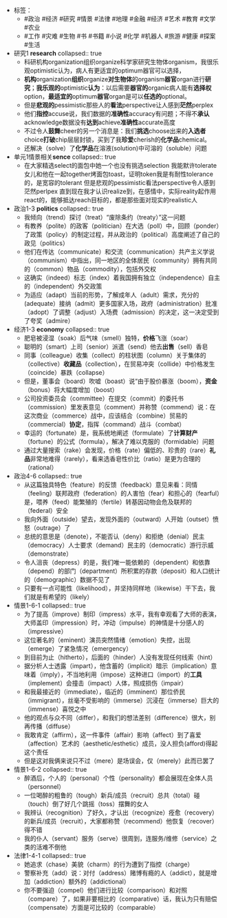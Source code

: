 - 标签：
	- #政治 #经济 #研究 #情景 #法律 #地理  #金融 #经济 #艺术 #教育 #文学 #农业
	- #工作 #灾难 #生物 #书 #书籍 #小说 #化学 #机器人 #旅游 #健康 #探案 #生活
- 研究1 **research**
  collapsed:: true
	- 科研机构organization组织organize科学家研究生物体organism，我很乐观optimistic认为，病人有更适宜的optimum器官可以选择，
	- **机构**organization**组织**organize**对生物体**的organism**器官**organ进行**研究**；**我乐观的**optimistic**认为**：以后需要**器官的**organic病人能有**选择权**option，**最适宜的**optimum**器官**organ是可以**任选的**optional。
	- 但是**悲观的**pessimistic那些人的**看法**perspective让人感到**茫然**perplex
	- 他们**指控**accuse说，我们数据的**准确性**accuracy有问题；不得不**承认**acknowledge数据没有**达到**achieve**准确性**accurate高度
	- 不过令人**鼓舞**cheer的另一个消息是：我们**挑选**choose出来的**入选者**choice**打破**chip层层封锁，买到了我**珍爱**cherish的**化学品**chemical。
	- 还解决（solve）了**化学品**在溶液(solution)中可溶的（soluble）问题
- 单元1情景相关**sence**
  collapsed:: true
	- 在大家精选select的面包中她一个也没有挑选selection
	  我能默许tolerate女儿和他在一起together烤面包toast，证明token我是有耐性tolerance的，是宽容的tolerant
	  但是悲观的pessimistic看法perspective令人感到茫然perlpex
	  直到现在我才认识realize到，在感情中，实际reality起作用react的，能够抵达reach目标的，都是那些面对现实的realistic人
- 政治1-3 **politics**
  collapsed:: true
	- 我倾向（trend）探讨（treat）“废除条约（treaty）”这一问题
	- 有教养（polite）的政客（politician）在大选（poll）中，回顾（ponder）了政策（policy）的制定过程，并从政治的（political）高度阐述了自己的政见（politics）
	- 他们在传达（communicate）和交流（communication）共产主义学说（communism）中指出，同一地区的全体居民（community）拥有共同的（common）物品（commodity），包括外交权
	- 这确实（indeed）标志（index）着我国拥有独立（independence）自主的（independent）外交政策
	- 为适应（adapt）当前的形势，了解成年人（adult）需求，充分的(adequate）接纳（admit）更多国家入场，政府（administration）批准（adopt）了调整（adjust）入场费（admission）的决定，这一决定受到了夸奖（admire）
- 经济1-3 **economy**
  collapsed:: true
	- 肥皂被浸湿（soak）后气味（smell）独特，**价格**飞涨（soar）
	- 聪明的（smart）上司（senior）派遣（send）他去**出售**（sell）香皂
	- 同事（colleague）收集（collect）的柱状图（column）关于集体的（collective）**收藏品**（collection），在贸易冲突（collide）中价格发生（coincide）暴跌（collapse）
	- 但是，董事会（board）吹嘘（boast）说“由于股价暴涨（boom），**资金**（bonus）将大幅度增加（boost）
	- 公司投资委员会（committee）在提交（commit）的委托书（commission）里发表意见（comment）并称赞（commend）说：在这次商业（commerce）战中，应该结合（combine）贸易的（commercial）**协定**，指挥（command）战斗（combat）
	- 幸运的（fortunate）是，我系统地阐述（formulate）了**计算财产**（fortune）的公式（formula），解决了难以克服的（formidable）问题
	- 通过大量搜索（rake）会发现，价格（rate）偏低的、珍贵的（rare）**礼品**非常地难得（rarely），看来选香皂性价比（ratio）是更为合理的（rational）
- 政治4-6
  collapsed:: true
	- 从这篇独具特色（feature）的反馈（feedback）意见来看：同情（feeling）联邦政府（federation）的人害怕（fear）和担心的（fearful）是，喂养（feed）能繁殖的（fertile）转基因动物会危及联邦的（federal）安全
	- 我向外面（outside）望去，发现外面的（outward）人开始（outset）愤怒（outrage）了
	- 总统的意思是（denote），不能否认（deny）和拒绝（denial）民主（democracy）人士要求（demand）民主的（democratic）游行示威（demonstrate）
	- 令人沮丧（depress）的是，我们唯一能依赖的（dependent）和依靠（depend）的部门（department）所积累的存款（deposit）和人口统计的（demographic）数据不见了
	- 只要有一点可能性（likelihood），并坚持同样地（likewise）干下去，我们就是有希望的（likely）
- 情景1-6-1
  collapsed:: true
	- 为了提高（improve）制印（impress）水平，我有幸观看了大师的表演，大师盖印（impression）时，冲动（impulse）的神情是十分感人的（impressive）
	- 这位著名的（eminent）演员突然情绪（emotion）失控，出现（emerge）了紧急情况（emergency）
	- 到目前为止（hitherto），后面的（hinder）人没有发现任何线索（hint）
	- 据分析人士透露（impart），他含蓄的（implicit）暗示（implication）意味着（imply），不当地利用（impose）这种进口（import）的**工具**（implement）会撞击（impact）人体，照成损伤（impair）
	- 和我最接近的（immediate），临近的（imminent）那位侨民（immigrant），丝毫不受影响的（immerse）沉浸在（immerse）巨大的（immense）喜悦之中
	- 他的观点与众不同（differ），和我们的想法差别（difference）很大，别再传播（diffuse）
	- 我敢肯定（affirm），这一件事件（affair）影响（affect）到了喜爱（affection）艺术的（aesthetic/esthetic）成员，没人担负(afford)得起这个责任
	- 但是这对我俩来说只不过（mere）是场误会，仅（merely）此而已罢了
- 情景1-6-2
  collapsed:: true
	- 醉酒后，个人的（personal）个性（personality）都会展现在全体人员（personnel）
	- 一位喝醉的粗鲁的（tough）新兵/成员（recruit）总共（total）碰（touch）倒了好几个跳摇（toss）摆舞的女人
	- 我辨认（recognition）了好久，才认出（recognize）痊愈（recovery）的新兵/成员（recruit），大家都称赞（recommend）他恢复（recover）得不错
	- 我的仆人（servant）服务（serve）很周到，连服务/维修（service）之类的活难不倒他
- 法律1-4-1
  collapsed:: true
	- 她追求（chase）美貌（charm）的行为遭到了指控（charge）
	- 警察补充（add）说：对付（address）赌博有瘾的人（addict），就是增加（addiction）额外的（addictional）
	- 你不要强迫（compel）他们进行比较（comparison）和对照（compare）了，如果非要相比的（comparative）话，我认为只有赔偿（compensate）方面是可比较的（comparable）